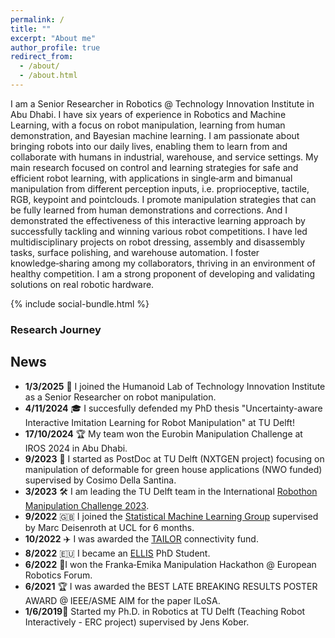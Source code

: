 ```yaml
---
permalink: /
title: ""
excerpt: "About me"
author_profile: true
redirect_from: 
  - /about/
  - /about.html
---
```

<!-- If you want the root to effectively show CV only, optionally uncomment the meta refresh below -->
<!-- <meta http-equiv="refresh" content="0; url=/cv/"> -->
 
I am a Senior Researcher in Robotics @ Technology Innovation Institute in Abu Dhabi. I have six years of experience in Robotics and Machine Learning, with a focus on robot manipulation, learning from human demonstration, and Bayesian machine learning. I am passionate about bringing robots into our daily lives, enabling them to learn from and collaborate with humans
in industrial, warehouse, and service settings. My main research focused on control and learning strategies for safe
and efficient robot learning, with applications in single‑arm and bimanual manipulation from different perception inputs, i.e. proprioceptive, tactile, RGB, keypoint and pointclouds. I promote manipulation strategies that can be fully learned from human demonstrations and corrections. And I demonstrated the effectiveness of this interactive learning approach by successfully tackling and winning various robot competitions. I have led multidisciplinary projects on robot dressing, assembly and disassembly tasks, surface polishing, and warehouse automation. I foster knowledge‑sharing among my collaborators, thriving in an environment of healthy competition. I am a strong proponent of developing and validating solutions on real robotic hardware.

{% include social-bundle.html %}


### Research Journey

<div id="journey-map-mini" class="journey-mini" aria-label="Mini map of my academic journey"></div>
<div id="journey-legend-mini" class="journey-legend journey-legend-mini"></div>

## News
- **1/3/2025** 🦾 I joined the Humanoid Lab of Technology Innovation Institute as a Senior Researcher on robot manipulation.
- **4/11/2024** 🎓 I succesfully defended my PhD thesis "Uncertainty-aware Interactive Imitation Learning for Robot Manipulation" at TU Delft!
- **17/10/2024** 🏆 My team won the Eurobin Manipulation Challenge at IROS 2024 in Abu Dhabi.  
- **9/2023** 🍅 I started as PostDoc at TU Delft (NXTGEN project) focusing on manipulation of deformable for green house applications (NWO funded) supervised by Cosimo Della Santina.
- **3/2023** 🛠️ I am leading the TU Delft team in the International [Robothon Manipulation Challenge 2023](https://automatica-munich.com/en/munich-i/robothon/).
- **9/2022** 🇬🇧 I joined the [Statistical Machine Learning Group](https://www.sml-group.cc/) supervised by Marc Deisenroth at UCL for 6 months.
- **10/2022** ✈️ I was awarded the [TAILOR](https://tailor-network.eu/connectivity-fund/) connectivity fund.
- **8/2022** 🇪🇺 I became an [ELLIS](https://ellis.eu/letter) PhD Student.
- **6/2022** 🥇I won the Franka‑Emika Manipulation Hackathon @ European Robotics Forum.
- **6/2021** 🏆 I was awarded the BEST LATE BREAKING RESULTS POSTER AWARD @ IEEE/ASME AIM for the paper ILoSA.
- **1/6/2019**🔬 Started my Ph.D. in Robotics at TU Delft (Teaching Robot Interactively - ERC project) supervised by Jens Kober.
